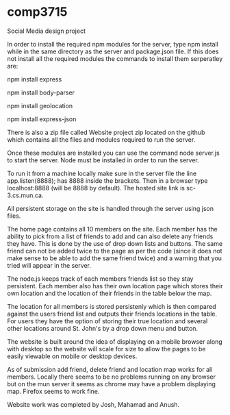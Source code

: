 # comp3715
Social Media design project

In order to install the required npm modules for the server, type npm install while in the same directory as the server and package.json file. 
If this does not install all the required modules the commands to install them serperatley are:

npm install express

npm install body-parser

npm install geolocation

npm install express-json

There is also a zip file called Website project zip located on the github which contains all the files and modules required to run the server.

Once these modules are installed you can use the command node server.js to start the server. Node must be installed in order to run the server.

To run it from a machine locally make sure in the server file the line app.listen(8888); has 8888 inside the brackets. Then in a browser type localhost:8888 (will be 8888 by default). The hosted site link is sc-3.cs.mun.ca.

All persistent storage on the site is handled through the server using json files.

The home page contains all 10 members on the site. Each member has the ability to pick from a list of friends to add and can also delete any friends they have. This is done by the use of drop down lists and buttons. The same friend can not be added twice to the page as per the code (since it does not make sense to be able to add the same friend twice) and a warning that you tried will appear in the server. 

The node.js keeps track of each members friends list so they stay persistent. Each member also has their own location page which stores their own location and the location of their friends in the table below the map. 

The location for all members is stored persistenly which is then compared against the users friend list and outputs their friends locations in the table. For users they have the option of storing their true location and several other locations around St. John's by a drop down menu and button.

The website is built around the idea of displaying on a mobile browser along with desktop so the website will scale for size to allow the pages to be easily viewable on mobile or desktop devices.

As of submission add friend, delete friend and location map works for all members. Locally there seems to be no problems running
on any browser but on the mun server it seems as chrome may have a problem displaying map. Firefox seems to work fine.

Website work was completed by Josh, Mahamad and Anush.
